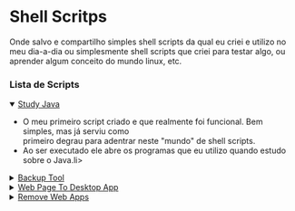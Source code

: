 # Shell Scritps

Onde salvo e compartilho simples shell scripts da qual eu criei e utilizo no meu dia-a-dia ou simplesmente shell scripts que criei para testar algo, ou aprender algum conceito do mundo linux, etc.

### Lista de Scripts
<details open>
    <summary><a href="scripts/study-java.sh">Study Java</a></summary>
    <ul>
            <li>O meu primeiro script criado e que realmente foi funcional. Bem simples, mas já serviu como </li>primeiro degrau para adentrar neste "mundo" de shell scripts.
            <li>Ao ser executado ele abre os programas que eu utilizo quando estudo sobre o Java.</primeiro>li>
    </ul>
</details>
<details>
    <summary><a href="https://github.com/FabricioLopees/backup_project">Backup Tool</a></summary>
    <ul>
            <li>Faz a cópia da minha pasta home, compacta ela em um tar.xz e salva em uma partição ou disco de minha preferência.</li>
            <li>Uma simples ferramenta de backup, tem melhores, como o <a href="https://github.com/WayneD/rsync">rsync</a>, mas o intuito deste projeto é aprender e enteder como as coisas funcionam, descobrir novas maneiras de executar determinada tarefa e talvez um dia chegar perto da eficiência do <a href="https://github.com/WayneD/rsync">rsync</a>.</li>
    </ul>
</details>
<details>
    <summary><a href="scripts/webapp.sh">Web Page To Desktop App</a></summary>
    <ul>
        <li>Este script automatiza o ato de criar lançadores no meu Menu de Aplicativos para web apps. Por exemplo, o YouTube, ao invés de abrir o navegador e depois acessar o YouTube, eu posso criar um lançador no meu Menu de Aplicativos do Linux e então acessar ele como se fosse um aplicativo que eu baixei e instalei. </li> 
        <li>Utilizei o YouTube como exemplo, mas serve para qualquer página web. Basta executar o script passando dois argumentos, o primeiro é o link da página ex: https://youtube.com, e o segundo é o nome que quero dar para o "aplicativo" ex: youtube.</li>
        <li>A sintaxe fica: webapp [link] [nome_do_aplicativo]</li>
        <li>Exemplo: webapp https://youtube.com youtube</li>
    </ul>
</details>
<details>
    <summary><a href="scripts/rmapp.sh">Remove Web Apps</a></summary>
    <ul>
        <li>Desfaz o "app" criado no script anterior.</li>
        <li>Sintaxe: rmapp [nome_do_aplicativo]</li>  
        <li>Exemplo: rmapp youtube</li>
    </ul>
</details>
